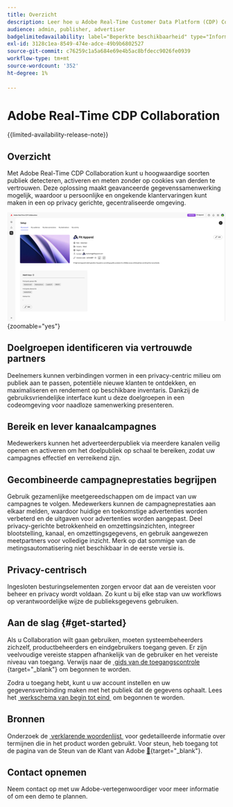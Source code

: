 ```yaml
---
title: Overzicht
description: Leer hoe u Adobe Real-Time Customer Data Platform (CDP) Collaboration kunt gebruiken voor het detecteren, activeren en meten van hoogwaardige soorten publiek zonder te vertrouwen op cookies van derden.
audience: admin, publisher, advertiser
badgelimitedavailability: label="Beperkte beschikbaarheid" type="Informative" url="https://helpx.adobe.com/nl/legal/product-descriptions/real-time-customer-data-platform-collaboration.html newtab=true"
exl-id: 3128c1ea-8549-474e-adce-49b9b6802527
source-git-commit: c76259c1a5a684e69e4b5ac8bfdecc9026fe0939
workflow-type: tm+mt
source-wordcount: '352'
ht-degree: 1%

---
```


# Adobe Real-Time CDP Collaboration

{{limited-availability-release-note}}

## Overzicht

Met Adobe Real-Time CDP Collaboration kunt u hoogwaardige soorten publiek detecteren, activeren en meten zonder op cookies van derden te vertrouwen. Deze oplossing maakt geavanceerde gegevenssamenwerking mogelijk, waardoor u persoonlijke en ongekende klantervaringen kunt maken in een op privacy gerichte, gecentraliseerde omgeving.

![&#x200B; de opstellingspagina van Real-Time CDP Collaboration, die een organisatie toont.](/help/assets/overview/home.png){zoomable="yes"}

## Doelgroepen identificeren via vertrouwde partners

Deelnemers kunnen verbindingen vormen in een privacy-centric milieu om publiek aan te passen, potentiële nieuwe klanten te ontdekken, en maximaliseren en rendement op beschikbare inventaris. Dankzij de gebruiksvriendelijke interface kunt u deze doelgroepen in een codeomgeving voor naadloze samenwerking presenteren.

## Bereik en lever kanaalcampagnes

Medewerkers kunnen het adverteerderpubliek via meerdere kanalen veilig openen en activeren om het doelpubliek op schaal te bereiken, zodat uw campagnes effectief en verreikend zijn.

## Gecombineerde campagneprestaties begrijpen

Gebruik gezamenlijke meetgereedschappen om de impact van uw campagnes te volgen. Medewerkers kunnen de campagneprestaties aan elkaar melden, waardoor huidige en toekomstige advertenties worden verbeterd en de uitgaven voor advertenties worden aangepast. Deel privacy-gerichte betrokkenheid en omzettingsinzichten, integreer blootstelling, kanaal, en omzettingsgegevens, en gebruik aangewezen meetpartners voor volledige inzicht. Merk op dat sommige van de metingsautomatisering niet beschikbaar in de eerste versie is.

## Privacy-centrisch

Ingesloten besturingselementen zorgen ervoor dat aan de vereisten voor beheer en privacy wordt voldaan. Zo kunt u bij elke stap van uw workflows op verantwoordelijke wijze de publieksgegevens gebruiken.

## Aan de slag {#get-started}

Als u Collaboration wilt gaan gebruiken, moeten systeembeheerders zichzelf, productbeheerders en eindgebruikers toegang geven. Er zijn veelvoudige vereiste stappen afhankelijk van de gebruiker en het vereiste niveau van toegang. Verwijs naar de [&#x200B; gids van de toegangscontrole &#x200B;](/help/guide/permissions/overview.md){target="_blank"} om begonnen te worden.

Zodra u toegang hebt, kunt u uw account instellen en uw gegevensverbinding maken met het publiek dat de gegevens ophaalt. Lees het [&#x200B; werkschema van begin tot eind &#x200B;](/help/guide/overview/end-to-end-workflow.md) om begonnen te worden.

## Bronnen

Onderzoek de [&#x200B; verklarende woordenlijst &#x200B;](/help/guide/glossary.md) voor gedetailleerde informatie over termijnen die in het product worden gebruikt. Voor steun, heb toegang tot de pagina van de Steun van de Klant van Adobe [&#128279;](https://experienceleague.adobe.com/home?lang=nl-NL&support-tab=open-ticket#support){target="_blank"}.

## Contact opnemen

Neem contact op met uw Adobe-vertegenwoordiger voor meer informatie of om een demo te plannen.
